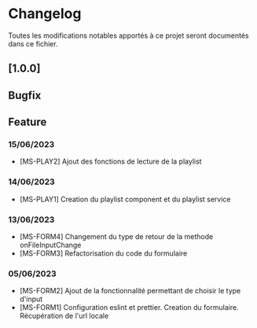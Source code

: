 # Changelog

Toutes les modifications notables apportés à ce projet seront documentés dans ce fichier.

## [1.0.0]

## Bugfix

## Feature

### 15/06/2023

- [MS-PLAY2] Ajout des fonctions de lecture de la playlist

### 14/06/2023

- [MS-PLAY1] Creation du playlist component et du playlist service

### 13/06/2023

- [MS-FORM4] Changement du type de retour de la methode onFileInputChange
- [MS-FORM3] Refactorisation du code du formulaire

### 05/06/2023

- [MS-FORM2] Ajout de la fonctionnalité permettant de choisir le type d'input
- [MS-FORM1] Configuration eslint et prettier. Creation du formulaire. Récupération de l'url locale